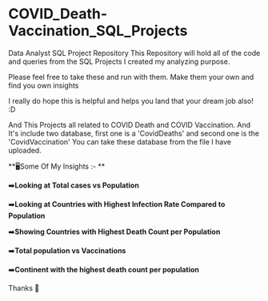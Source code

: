 # COVID_Death-Vaccination_SQL_Projects


Data Analyst SQL Project Repository
This Repository will hold all of the code and queries from the SQL Projects I created my analyzing purpose.

Please feel free to take these and run with them. Make them your own and find you own insights

I really do hope this is helpful and helps you land that your dream job also! :D


And This Projects all related to COVID Death and COVID Vaccination. 
And It's include two database, first one is a 'CovidDeaths' and second one is the 'CovidVaccination' You can take these database from the file I have uploaded.

**🖥️Some Of My Insights :- **

➡️**Looking at Total cases vs Population**

➡️**Looking at Countries with Highest Infection Rate Compared to Population**

➡️**Showing Countries  with Highest Death Count per Population**

➡️**Total population vs Vaccinations**

➡️**Continent with the highest death count per population**



Thanks 💛
